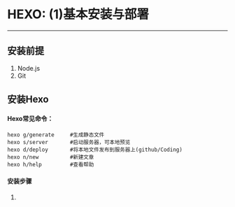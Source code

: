 # HEXO: (1)基本安装与部署
***
## 安装前提
1. Node.js
2. Git

## 安装Hexo
#### Hexo常见命令：
	hexo g/generate		#生成静态文件  
	hexo s/server		#启动服务器，可本地预览
	hexo d/deploy		#将本地文件发布到服务器上(github/Coding)
	hexo n/new			#新建文章
	hexo h/help			#查看帮助

#### 安装步骤
1. 